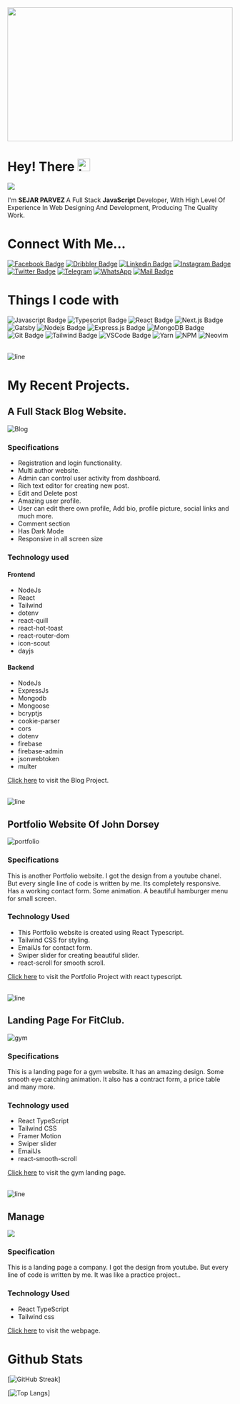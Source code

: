 <img src="assets/Banner.webp" width="100%" height="300vh"/>

# Hey! There <img src="assets/hello.gif" width="28px" alt="hi">

![](https://komarev.com/ghpvc/?username=sejarparvez&color=brightgreen)

I'm <b>SEJAR PARVEZ </b> A Full Stack <b> JavaScript </b> Developer, With High Level Of Experience In Web Designing And Development, Producing The Quality Work.

# Connect With Me...

[![Facebook Badge](https://img.shields.io/badge/Facebook-1877F2?style=for-the-badge&logo=facebook&logoColor=white)](https://facebook.com/sejarparvez) [![Dribbler Badge](https://img.shields.io/badge/Dribbble-EA4C89?style=for-the-badge&logo=dribbble&logoColor=white)](https://dribbble.com/sejarparvez) [![Linkedin Badge](https://img.shields.io/badge/LinkedIn-0077B5?style=for-the-badge&logo=linkedin&logoColor=white)](https://www.linkedin.com/in/sejarparvez) [![Instagram Badge](https://img.shields.io/badge/Instagram-E4405F?style=for-the-badge&logo=instagram&logoColor=white)](https://instagram.com/sejarparvez) [![Twitter Badge](https://img.shields.io/badge/Twitter-1DA1F2?style=for-the-badge&logo=twitter&logoColor=white)](https://twitter.com/sejar_parvez) [![Telegram](https://img.shields.io/badge/Telegram-2CA5E0?style=for-the-badge&logo=telegram&logoColor=white)](https://t.me/sejarparvez) [![WhatsApp](https://img.shields.io/badge/WhatsApp-25D366?style=for-the-badge&logo=whatsapp&logoColor=white)](https://wa.me/1798220521) [![Mail Badge](https://img.shields.io/badge/Email-green?style=for-the-badge&logo=gmail&logoColor=white)](mailto:sejarparvez@yahoo.com)

# Things I code with

![Javascript Badge](https://img.shields.io/badge/-Javascript-F0DB4F?style=for-the-badge&labelColor=black&logo=javascript&logoColor=F0DB4F)
![Typescript Badge](https://img.shields.io/badge/-Typescript-007acc?style=for-the-badge&labelColor=black&logo=typescript&logoColor=007acc)
![React Badge](https://img.shields.io/badge/-React-61DBFB?style=for-the-badge&labelColor=black&logo=react&logoColor=61DBFB)
![Next.js Badge](https://img.shields.io/badge/next.js-000000?style=for-the-badge&logo=nextdotjs&logoColor=white)
![Gatsby](https://img.shields.io/static/v1?style=for-the-badge&message=Gatsby&color=663399&logo=Gatsby&logoColor=FFFFFF&label=)
![Nodejs Badge](https://img.shields.io/badge/-Nodejs-3C873A?style=for-the-badge&labelColor=black&logo=node.js&logoColor=3C873A)
![Express.js Badge](https://img.shields.io/badge/Express.js-000000?style=for-the-badge&logo=express&logoColor=white)
![MongoDB Badge](https://img.shields.io/badge/MongoDB-4EA94B?style=for-the-badge&logo=mongodb&logoColor=white)
![Git Badge](https://img.shields.io/badge/Git-F05032?style=for-the-badge&logo=git&logoColor=white)
![Tailwind Badge](https://img.shields.io/badge/Tailwind%20CSS-092749?style=for-the-badge&logo=tailwindcss&logoColor=06B6D4&labelColor=000000)
![VSCode Badge](https://img.shields.io/badge/Visual_Studio-5C2D91?style=for-the-badge&logo=visual%20studio&logoColor=white)
![Yarn](https://img.shields.io/badge/Yarn-2C8EBB?style=for-the-badge&logo=yarn&logoColor=white)
![NPM](https://img.shields.io/badge/npm-CB3837?style=for-the-badge&logo=npm&logoColor=white)
![Neovim](https://img.shields.io/static/v1?style=for-the-badge&message=Neovim&color=57A143&logo=Neovim&logoColor=FFFFFF&label=)

</br>
<img src='assets/line.gif' alt='line'>
</br>

# My Recent Projects.

## A Full Stack Blog Website.

 <img src="assets/PrimeTech2.jpeg" alt="Blog">

### Specifications

- Registration and login functionality.
- Multi author website.
- Admin can control user activity from dashboard.
- Rich text editor for creating new post.
- Edit and Delete post
- Amazing user profile.
- User can edit there own profile, Add bio, profile picture, social links and much more.
- Comment section
- Has Dark Mode
- Responsive in all screen size

### Technology used

#### Frontend

- NodeJs
- React
- Tailwind
- dotenv
- react-quill
- react-hot-toast
- react-router-dom
- icon-scout
- dayjs

#### Backend

- NodeJs
- ExpressJs
- Mongodb
- Mongoose
- bcryptjs
- cookie-parser
- cors
- dotenv
- firebase
- firebase-admin
- jsonwebtoken
- multer

[Click here](https://primetechblog.netlify.app) to visit the Blog Project.

</br>
<img src='assets/line.gif' alt='line'>
</br>

## Portfolio Website Of John Dorsey

<img src="assets/Portfolio2.jpeg" alt="portfolio">

### Specifications

This is another Portfolio website. I got the design from a youtube chanel. But every single line of code is written by me. Its completely responsive. Has a working contact form. Some animation. A beautiful hamburger menu for small screen.

### Technology Used

- This Portfolio website is created using React Typescript.
- Tailwind CSS for styling.
- EmailJs for contact form.
- Swiper slider for creating beautiful slider.
- react-scroll for smooth scroll.

[Click here](https://john-dorsey.netlify.app) to visit the Portfolio Project with react typescript.

</br>
<img src='assets/line.gif' alt='line'>
</br>

## Landing Page For FitClub.

<img src='assets/gym.jpg' alt='gym'>

### Specifications

This is a landing page for a gym website. It has an amazing design. Some smooth eye catching animation. It also has a contract form, a price table and many more.

### Technology used

- React TypeScript
- Tailwind CSS
- Framer Motion
- Swiper slider
- EmailJs
- react-smooth-scroll

[Click here](https://gymwebsitefitclub.netlify.app) to visit the gym landing page.

</br>
<img src='assets/line.gif' alt='line'>
</br>

## Manage

<img src='assets/Manage.jpg'>

### Specification

This is a landing page a company. I got the design from youtube. But every line of code is written by me. It was like a practice project..

### Technology Used

- React TypeScript
- Tailwind css

[Click here](https://managetypescript.netlify.app) to visit the webpage.

# Github Stats

[![GitHub Streak](http://github-readme-streak-stats.herokuapp.com?user=sejarparvez&theme=highcontrast&border_radius=6&mode=weekly&ring=04DD05&stroke=14FF35&fire=FF2400&dates=18FF00&currStreakLabel=FFFFFF&border=FF0000&sideNums=1BFF00)]

[![Top Langs](https://github-readme-stats.vercel.app/api/top-langs/?username=sejarparvez&layout=compact&theme=dark)]
